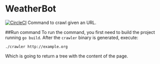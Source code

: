 # WeatherBot
[![CircleCI](https://circleci.com/gh/davilag/crawler/tree/master.svg?style=svg)](https://circleci.com/gh/davilag/crawler/tree/master)
Command to crawl given an URL. 


##Run command
To run the command, you first need to build the project running `go build`. After the `crawler` binary is generated, execute:
```
./crawler http://example.org
```
Which is going to return a tree with the content of the page.